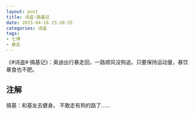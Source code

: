 ```yaml
---
layout: post
title: 诗盗·搞基记
date: 2015-04-16 23:20:25
categories: 诗盗
tags:
- 七律
- 暴走
---
```

《#诗盗#·搞基记》：奥迪出行暴走回，一路顺风没狗追。只要保持运动量，暴饮暴食也不肥。

## 注解
搞基：和基友去健身。
不敢走有狗的路了……
